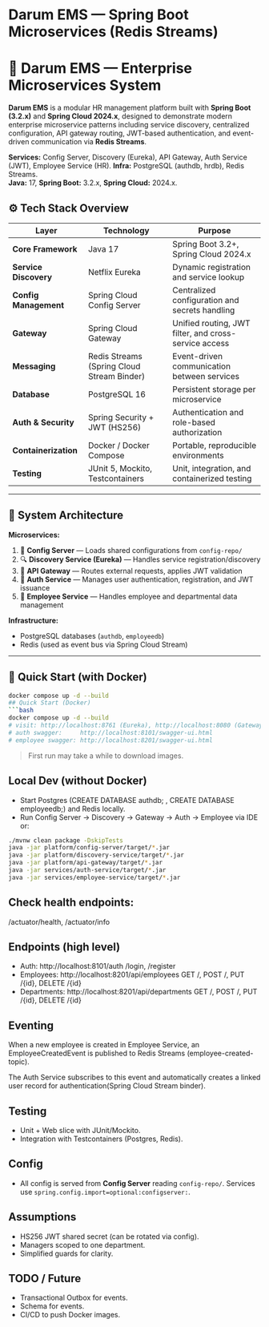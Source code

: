 # Darum EMS — Spring Boot Microservices (Redis Streams)
# 🏢 Darum EMS — Enterprise Microservices System

**Darum EMS** is a modular HR management platform built with **Spring Boot (3.2.x)** and **Spring Cloud 2024.x**, designed to demonstrate modern enterprise microservice patterns including service discovery, centralized configuration, API gateway routing, JWT-based authentication, and event-driven communication via **Redis Streams**.

**Services:** Config Server, Discovery (Eureka), API Gateway, Auth Service (JWT), Employee Service (HR).
**Infra:** PostgreSQL (authdb, hrdb), Redis Streams.  
**Java:** 17, **Spring Boot:** 3.2.x, **Spring Cloud:** 2024.x.
## ⚙️ Tech Stack Overview

| Layer | Technology | Purpose |
|-------|-------------|----------|
| **Core Framework** |Java 17| Spring Boot 3.2+, Spring Cloud 2024.x | Application foundation & microservice patterns |
| **Service Discovery** | Netflix Eureka | Dynamic registration and service lookup |
| **Config Management** | Spring Cloud Config Server | Centralized configuration and secrets handling |
| **Gateway** | Spring Cloud Gateway | Unified routing, JWT filter, and cross-service access |
| **Messaging** | Redis Streams (Spring Cloud Stream Binder) | Event-driven communication between services |
| **Database** | PostgreSQL 16 | Persistent storage per microservice |
| **Auth & Security** | Spring Security + JWT (HS256) | Authentication and role-based authorization |
| **Containerization** | Docker / Docker Compose | Portable, reproducible environments |
| **Testing** | JUnit 5, Mockito, Testcontainers | Unit, integration, and containerized testing |

---

## 🧩 System Architecture

**Microservices:**
1. 🧠 **Config Server** — Loads shared configurations from `config-repo/`
2. 🔍 **Discovery Service (Eureka)** — Handles service registration/discovery
3. 🚪 **API Gateway** — Routes external requests, applies JWT validation
4. 🔐 **Auth Service** — Manages user authentication, registration, and JWT issuance
5. 👔 **Employee Service** — Handles employee and departmental data management

**Infrastructure:**
- PostgreSQL databases (`authdb`, `employeedb`)
- Redis (used as event bus via Spring Cloud Stream)

---

## 🚀 Quick Start (with Docker)

```bash
docker compose up -d --build
## Quick Start (Docker)
```bash
docker compose up -d --build
# visit: http://localhost:8761 (Eureka), http://localhost:8080 (Gateway)
# auth swagger:     http://localhost:8101/swagger-ui.html
# employee swagger: http://localhost:8201/swagger-ui.html
```
> First run may take a while to download images.

## Local Dev (without Docker)
- Start Postgres 
(CREATE DATABASE authdb; ,
CREATE DATABASE employeedb;) and Redis locally.
- Run Config Server → Discovery → Gateway → Auth → Employee via IDE or:

```bash
./mvnw clean package -DskipTests
java -jar platform/config-server/target/*.jar
java -jar platform/discovery-service/target/*.jar
java -jar platform/api-gateway/target/*.jar
java -jar services/auth-service/target/*.jar
java -jar services/employee-service/target/*.jar

```
## Check health endpoints:
/actuator/health,
/actuator/info

## Endpoints (high level)
- Auth: http://localhost:8101/auth  /login, /register
- Employees: http://localhost:8201/api/employees GET /, POST /, PUT /{id}, DELETE /{id}
- Departments: http://localhost:8201/api/departments GET /, POST /, PUT /{id}, DELETE /{id}

## Eventing
When a new employee is created in Employee Service, an EmployeeCreatedEvent is published to Redis Streams (employee-created-topic).

The Auth Service subscribes to this event and automatically creates a linked user record for authentication(Spring Cloud Stream binder).

## Testing
- Unit + Web slice with JUnit/Mockito.
- Integration with Testcontainers (Postgres, Redis).

## Config
- All config is served from **Config Server** reading `config-repo/`. Services use `spring.config.import=optional:configserver:`.

## Assumptions
- HS256 JWT shared secret (can be rotated via config).
- Managers scoped to one department.
- Simplified guards for clarity.

## TODO / Future
- Transactional Outbox for events.
- Schema for events.
- CI/CD to push Docker images.
